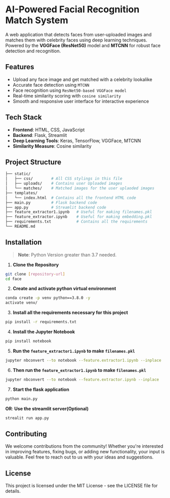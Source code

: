 # AI-Powered Facial Recognition Match System

A web application that detects faces from user-uploaded images and matches them with celebrity faces using deep learning techniques. Powered by the **VGGFace (ResNet50)** model and **MTCNN** for robust face detection and recognition.

## Features

-  Upload any face image and get matched with a celebrity lookalike
-  Accurate face detection using `MTCNN`
-  Face recognition using `ResNet50-based VGGFace model`
-  Real-time similarity scoring with `cosine similarity`
-  Smooth and responsive user interface for interactive experience  

## Tech Stack

- **Frontend**: HTML, CSS, JavaScript
- **Backend**: Flask, Streamlit
- **Deep Learning Tools**: Keras, TensorFlow, VGGFace, MTCNN
- **Similarity Measure**: Cosine similarity

## Project Structure

```bash
├── static/            
│   ├── css/        # All CSS stylings in this file
│   ├── uploads/    # Contains user Uploaded images
│   └── matches/    # Matched images for the user uplaoded images
├── templates/
│   └── index.html  # Contains all the frontend HTML code
├── main.py         # Flask backend code
├── app.py          # Streamlit backend code
├── feature_extractor1.ipynb   # Useful for making filenames.pkl
├── feature_extractor.ipynb    # Useful for making embedding.pkl
├── requirements.txt           # Contains all the requirements
└── README.md
```

## Installation

> **Note**: Python Version greater than 3.7 needed.

1. **Clone the Repository**

```bash
git clone [repository-url]
cd face
```

2. **Create and activate python virtual environment**

```bash
conda create -p venv python==3.8.0 -y
activate venv/
```

3. **Install all the requirements necessary for this project**

```bash
pip install -r requirements.txt
```

4. **Install the Jupyter Notebook**

```bash
pip install notebook
```

5. **Run the `feature_extractor1.ipynb` to make `filenames.pkl`**

```bash
jupyter nbconvert --to notebook --feature.extractor1.ipynb --inplace
```

6. **Then run the `feature_extractor1.ipynb` to make `filenames.pkl`**

```bash
jupyter nbconvert --to notebook --feature.extractor.ipynb --inplace
```

7. **Start the flask application**

```bash
python main.py
```

   **OR**:
   **Use the streamlit server(Optional)**
   ```bash
   strealit run app.py
   ```

## Contributing

We welcome contributions from the community! Whether you're interested in improving features, fixing bugs, or adding new functionality, your input is valuable. Feel free to reach out to us with your ideas and suggestions.

## License
This project is licensed under the MIT License - see the LICENSE file for details.